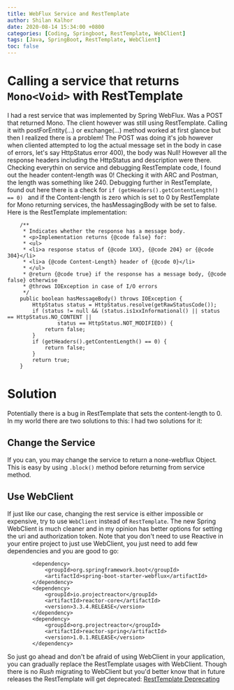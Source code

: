 ```yaml
---
title: WebFlux Service and RestTemplate
author: Shilan Kalhor
date: 2020-08-14 15:34:00 +0800
categories: [Coding, Springboot, RestTemplate, WebClient]
tags: [Java, SpringBoot, RestTemplate, WebClient]
toc: false
---
```


# Calling a service that returns `Mono<Void>` with RestTemplate
I had a rest service that was implemented by Spring WebFlux. Was a POST that returned Mono<Void>.
The client however was still using RestTemplate.
Calling it with postForEntity(...) or exchange(...) method worked at first glance but then I realized there is a problem!
The POST was doing it's job however when cliented attempted to log the actual message set in the body in case of errors, let's say HttpStatus error 400), the body was Null!
	However all the response headers including the HttpStatus and description were there.
Checking everythin on service and debugging RestTemplate code, I found out the header content-length was 0! Checking it with ARC and Postman, the length was something like 240.
	Debugging further in RestTemplate, found out here there is a check for `if (getHeaders().getContentLength() == 0) ` and if the Content-length is zero which is set to 0 by RestTemplate for Mono<Void> returning services, the hasMessagingBody with be set to false.
	Here is the RestTemplate implementation:
	
```
	/**
	 * Indicates whether the response has a message body.
	 * <p>Implementation returns {@code false} for:
	 * <ul>
	 * <li>a response status of {@code 1XX}, {@code 204} or {@code 304}</li>
	 * <li>a {@code Content-Length} header of {@code 0}</li>
	 * </ul>
	 * @return {@code true} if the response has a message body, {@code false} otherwise
	 * @throws IOException in case of I/O errors
	 */
	public boolean hasMessageBody() throws IOException {
		HttpStatus status = HttpStatus.resolve(getRawStatusCode());
		if (status != null && (status.is1xxInformational() || status == HttpStatus.NO_CONTENT ||
				status == HttpStatus.NOT_MODIFIED)) {
			return false;
		}
		if (getHeaders().getContentLength() == 0) {
			return false;
		}
		return true;
	}
```
# Solution
Potentially there is a bug in RestTemplate that sets the content-length to 0. In my world there are two solutions to this:
I had two solutions for it:

## Change the Service
If you can, you may change the service to return a none-webflux Object. This is easy by using `.block()` method before returning from service method.
## Use WebClient
If just like our case, changing the rest service is either impossible or expensive, try to use `WebClient` instead of `RestTemplate`.
The new Spring WebClient is much cleaner and in my opinion has better options for setting the uri and authorization token.
Note that you don't need to use Reactive in your entire project to just use WebClient, you just need to add few dependencies and you are good to go:

```
        <dependency>
            <groupId>org.springframework.boot</groupId>
            <artifactId>spring-boot-starter-webflux</artifactId>
        </dependency>
        <dependency>
            <groupId>io.projectreactor</groupId>
            <artifactId>reactor-core</artifactId>
            <version>3.3.4.RELEASE</version>
        </dependency>
        <dependency>
            <groupId>org.projectreactor</groupId>
            <artifactId>reactor-spring</artifactId>
            <version>1.0.1.RELEASE</version>
        </dependency>
```
So just go ahead and don't be afraid of using WebClient in your application, you can gradually replace the RestTemplate usages with WebClient.
Though there is no *Rush* migrating to WebClient but you'd better know that in future releases the RestTemplate will get deprecated:
[RestTemplate Deprecating](https://github.com/spring-guides/gs-consuming-rest/issues/28)
